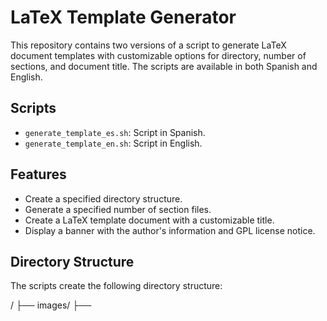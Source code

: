 # LaTeX Template Generator

This repository contains two versions of a script to generate LaTeX document templates with customizable options for directory, number of sections, and document title. The scripts are available in both Spanish and English.

## Scripts

- `generate_template_es.sh`: Script in Spanish.
- `generate_template_en.sh`: Script in English.

## Features

- Create a specified directory structure.
- Generate a specified number of section files.
- Create a LaTeX template document with a customizable title.
- Display a banner with the author's information and GPL license notice.

## Directory Structure
The scripts create the following directory structure:

<directory>/
├── images/
├── <title>.tex
└── secciones/
    ├── seccion1.tex
    ├── seccion2.tex
    ├── seccion3.tex
    ├── seccion4.tex
    └── seccion5.tex


## Usage

### Spanish Version: `generate_template_es.sh`

This script generates a LaTeX template with options in Spanish.

#### Options

- `-d [STRING]`: Directorio (obligatorio)
- `-n [NUMBER]`: Número de secciones (obligatorio)
- `-t [TITLE]`: Título del documento (opcional, por defecto 'informe')
- `-h`: Mostrar el mensaje de ayuda

#### Example

```sh
./generate_template_es.sh -d mi_directorio -n 5 -t "MiTitulo"
```

### English Version: `generate_template_en.sh`

This script generates a LaTeX template with options in English.

#### Options

- `-d [STRING]`: Directory (required)
- `-n [NUMBER]`: Number of sections (required)
- `-t [TITLE]`: Document title (optional, default 'report')
- `-h`: Show this help message
- 
#### Example
```sh
./generate_template_en.sh -d my_directory -n 5 -t "MyTitle"
```
